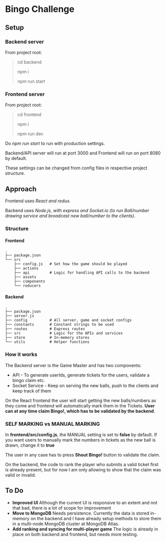 # Bingo Challenge

## Setup

### Backend server

From project root:

> cd backend
>
> npm i
>
> npm run start

### Frontend server

From project root:

> cd frontend
>
> npm i
>
> npm run dev

Do *npm run start* to run with production settings.

Backend/API server will run at port 3000 and Frontend will run on port 8080 by default.

These settings can be changed from config files in respective project structure.

## Approach

Frontend uses *React and redux*.

Backend uses *Node.js, with express and Socket.io (to run Ball/number drawing service and broadcast new ball/number to the clients)*.

### Structure

#### Frontend

    .
    ├── package.json
    └── src
        ├── config.js   # Set how the game should be played
        ├── actions
        ├── api         # Logic for handling API calls to the backend
        ├── assets
        ├── components
        └── reducers

#### Backend

    .
    ├── package.json
    ├── server.js
    ├── config          # All server, game and socket configs
    ├── constants       # Constant strings to be used
    ├── routes          # Express routes
    ├── src             # Logic for the APIs and services
    ├── store           # In-memory stores
    └── utils           # Helper functions

### How it works

The Backend server is the Game Master and has two components:

* API - To generate userIds, generate tickets for the users, validate a bingo claim etc.
* Socket Service - Keep on serving the new balls, push to the clients and keep track of them

On the React frontend the user will start getting the new balls/numbers as they come and frontend will automatically mark them in the Tickets. **User can at any time claim Bingo!, which has to be validated by the backend**.

### SELF MARKING vs MANUAL MARKING

In **frontend/src/config.js**, the MANUAL setting is set to **false** by default. If you want users to manually mark the numbers in tickets as the new ball is drawn, change it to **true**

The user in any case has to press **Shout Bingo!** button to validate the claim.

On the backend, the code to rank the player who submits a valid ticket first is already present, but for now I am only allowing to show that the claim was valid or invalid.

## To Do

* **Improved UI** Although the current UI is responsive to an extent and not that bad, there is a lot of scope for improvement
* **Move to MongoDB** Needs persistence. Currently the data is stored in-memory on the backend and I have already setup methods to store them in a multi-node MongoDB cluster at MongoDB Atlas.
* **Add ranking and syncing for multi-player game** The logic is already in place on both backend and frontend, but needs more testing.